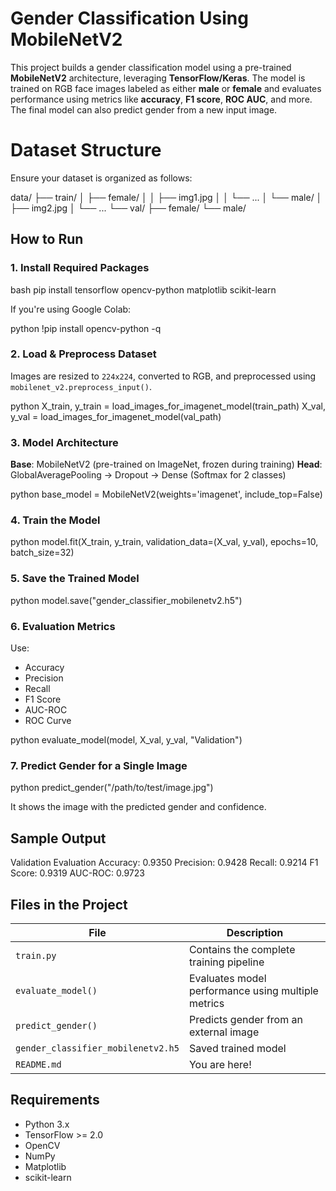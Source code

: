 
#  Gender Classification Using MobileNetV2

This project builds a gender classification model using a pre-trained **MobileNetV2** architecture, leveraging **TensorFlow/Keras**. The model is trained on RGB face images labeled as either **male** or **female** and evaluates performance using metrics like **accuracy**, **F1 score**, **ROC AUC**, and more. The final model can also predict gender from a new input image.



# Dataset Structure

Ensure your dataset is organized as follows:

data/
├── train/
│   ├── female/
│   │   ├── img1.jpg
│   │   └── ...
│   └── male/
│       ├── img2.jpg
│       └── ...
└── val/
    ├── female/
    └── male/

##  How to Run

### 1.  Install Required Packages

bash
pip install tensorflow opencv-python matplotlib scikit-learn


If you're using Google Colab:

python
!pip install opencv-python -q


### 2.  Load & Preprocess Dataset

Images are resized to `224x224`, converted to RGB, and preprocessed using `mobilenet_v2.preprocess_input()`.

python
X_train, y_train = load_images_for_imagenet_model(train_path)
X_val, y_val = load_images_for_imagenet_model(val_path)


### 3.  Model Architecture

 **Base**: MobileNetV2 (pre-trained on ImageNet, frozen during training)
 **Head**: GlobalAveragePooling → Dropout → Dense (Softmax for 2 classes)

python
base_model = MobileNetV2(weights='imagenet', include_top=False)

### 4. Train the Model
python
model.fit(X_train, y_train, validation_data=(X_val, y_val), epochs=10, batch_size=32)


### 5.  Save the Trained Model

python
model.save("gender_classifier_mobilenetv2.h5")

### 6.  Evaluation Metrics

Use:

* Accuracy
* Precision
* Recall
* F1 Score
* AUC-ROC
* ROC Curve

python
evaluate_model(model, X_val, y_val, "Validation")


### 7.  Predict Gender for a Single Image

python
predict_gender("/path/to/test/image.jpg")


It shows the image with the predicted gender and confidence.

##  Sample Output
 Validation Evaluation
 Accuracy:  0.9350
 Precision: 0.9428
 Recall:    0.9214
 F1 Score:  0.9319
 AUC-ROC:   0.9723




##  Files in the Project

| File                               | Description                                        |
| ---------------------------------- | -------------------------------------------------- |
| `train.py`                         | Contains the complete training pipeline            |
| `evaluate_model()`                 | Evaluates model performance using multiple metrics |
| `predict_gender()`                 | Predicts gender from an external image             |
| `gender_classifier_mobilenetv2.h5` | Saved trained model                                |
| `README.md`                        | You are here!                                      |


##  Requirements

* Python 3.x
* TensorFlow >= 2.0
* OpenCV
* NumPy
* Matplotlib
* scikit-learn

